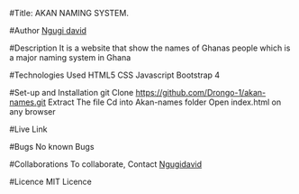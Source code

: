 #Title:
AKAN NAMING SYSTEM.


#Author
[Ngugi david](https://github.com/Drongo-1)


#Description
It is a website that show the names of Ghanas people which is a major naming system in Ghana

#Technologies Used
HTML5
CSS
Javascript
Bootstrap 4

#Set-up and Installation
git Clone https://github.com/Drongo-1/akan-names.git
Extract The file
Cd into Akan-names folder
Open index.html on any browser

#Live Link

#Bugs
No known Bugs

#Collaborations
To collaborate, Contact [Ngugidavid](ngugidavid46@gmail.com)

#Licence
MIT Licence

